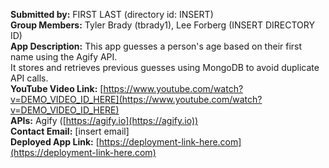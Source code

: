 **Submitted by:** FIRST LAST (directory id: INSERT)  
**Group Members:** Tyler Brady (tbrady1), Lee Forberg (INSERT DIRECTORY ID)  
**App Description:** This app guesses a person's age based on their first name using the Agify API.  
It stores and retrieves previous guesses using MongoDB to avoid duplicate API calls.  
**YouTube Video Link:** [https://www.youtube.com/watch?v=DEMO_VIDEO_ID_HERE](https://www.youtube.com/watch?v=DEMO_VIDEO_ID_HERE)  
**APIs:** Agify ([https://agify.io](https://agify.io))  
**Contact Email:** [insert email]  
**Deployed App Link:** [https://deployment-link-here.com](https://deployment-link-here.com)

